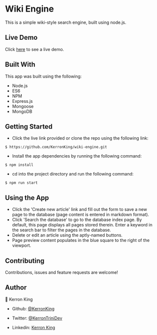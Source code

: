 # Wiki Engine

This is a simple wiki-style search engine, built using node.js.

## Live Demo

Click [here]() to see a live demo.

## Built With

This app was built using the following:
- Node.js
- ES6
- NPM
- Express.js
- Mongoose
- MongoDB

## Getting Started

* Click the live link provided or clone the repo using the following link:

```
$ https://github.com/KerronKing/wiki-engine.git
```

* Install the app dependencies by running the following command:

```
$ npm install
```

* cd into the project directory and run the following command:

```
$ npm run start
```

## Using the App

* Click the 'Create new article' link and fill out the form to save a new page to the database (page content is entered in markdown format).
* Click 'Search the database' to go to the database index page. By default, this page displays all pages stored therein. Enter a keyword in the search bar to filter the pages in the database.
* Delete or edit an article using the aptly-named buttons.
* Page preview content populates in the blue square to the right of the viewport.

## Contributing

Contributions, issues and feature requests are welcome!

## Author

:bust_in_silhouette: Kerron King

* Github: [@KerronKing](https://github.com/KerronKing)

* Twitter: [@KerronTriniDev](https://twitter.com/kerrontrinidev)

* Linkedin: [Kerron King](linkedin.com/in/kerron-shawn-king)